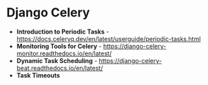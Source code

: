 # Django Celery

- **Introduction to Periodic Tasks** - https://docs.celeryq.dev/en/latest/userguide/periodic-tasks.html
- **Monitoring Tools for Celery** - https://django-celery-monitor.readthedocs.io/en/latest/
- **Dynamic Task Scheduling** - https://django-celery-beat.readthedocs.io/en/latest/
- **Task Timeouts**
  
